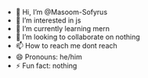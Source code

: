 - 👋 Hi, I’m @Masoom-Sofyrus
- 👀 I’m interested in js
- 🌱 I’m currently learning mern
- 💞️ I’m looking to collaborate on nothing
- 📫 How to reach me dont reach
- 😄 Pronouns: he/him
- ⚡ Fun fact: nothing

<!---
Masoom-Sofyrus/Masoom-Sofyrus is a ✨ special ✨ repository because its `README.md` (this file) appears on your GitHub profile.
You can click the Preview link to take a look at your changes.
--->
